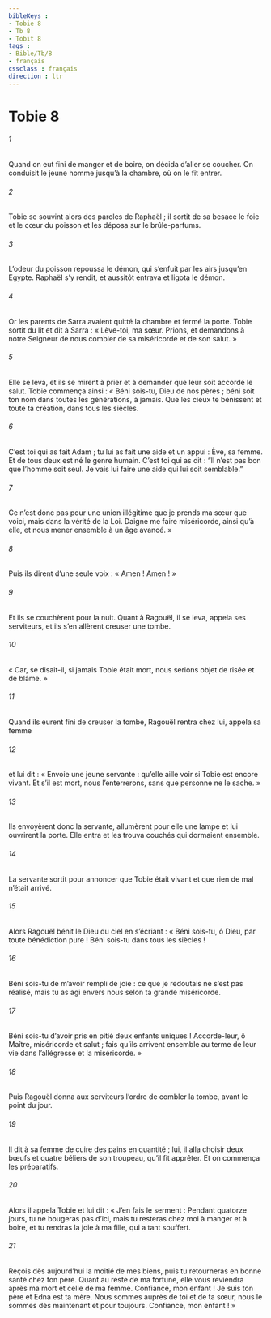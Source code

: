 ```yaml
---
bibleKeys : 
- Tobie 8
- Tb 8
- Tobit 8
tags : 
- Bible/Tb/8
- français
cssclass : français
direction : ltr
---
```


# Tobie 8

###### 1
Quand on eut fini de manger et de boire, on décida d’aller se coucher. On conduisit le jeune homme jusqu’à la chambre, où on le fit entrer.
###### 2
Tobie se souvint alors des paroles de Raphaël ; il sortit de sa besace le foie et le cœur du poisson et les déposa sur le brûle-parfums.
###### 3
L’odeur du poisson repoussa le démon, qui s’enfuit par les airs jusqu’en Égypte. Raphaël s’y rendit, et aussitôt entrava et ligota le démon.
###### 4
Or les parents de Sarra avaient quitté la chambre et fermé la porte. Tobie sortit du lit et dit à Sarra : « Lève-toi, ma sœur. Prions, et demandons à notre Seigneur de nous combler de sa miséricorde et de son salut. »
###### 5
Elle se leva, et ils se mirent à prier et à demander que leur soit accordé le salut. Tobie commença ainsi :
« Béni sois-tu, Dieu de nos pères ;
béni soit ton nom
dans toutes les générations, à jamais.
Que les cieux te bénissent
et toute ta création, dans tous les siècles.
###### 6
C’est toi qui as fait Adam ;
tu lui as fait une aide et un appui :
Ève, sa femme.
Et de tous deux est né le genre humain.
C’est toi qui as dit :
“Il n’est pas bon que l’homme soit seul.
Je vais lui faire une aide
qui lui soit semblable.”
###### 7
Ce n’est donc pas pour une union illégitime
que je prends ma sœur que voici,
mais dans la vérité de la Loi.
Daigne me faire miséricorde, ainsi qu’à elle,
et nous mener ensemble à un âge avancé. »
###### 8
Puis ils dirent d’une seule voix :
« Amen ! Amen ! »
###### 9
Et ils se couchèrent pour la nuit. Quant à Ragouël, il se leva, appela ses serviteurs, et ils s’en allèrent creuser une tombe.
###### 10
« Car, se disait-il, si jamais Tobie était mort, nous serions objet de risée et de blâme. »
###### 11
Quand ils eurent fini de creuser la tombe, Ragouël rentra chez lui, appela sa femme
###### 12
et lui dit : « Envoie une jeune servante : qu’elle aille voir si Tobie est encore vivant. Et s’il est mort, nous l’enterrerons, sans que personne ne le sache. »
###### 13
Ils envoyèrent donc la servante, allumèrent pour elle une lampe et lui ouvrirent la porte. Elle entra et les trouva couchés qui dormaient ensemble.
###### 14
La servante sortit pour annoncer que Tobie était vivant et que rien de mal n’était arrivé.
###### 15
Alors Ragouël bénit le Dieu du ciel en s’écriant :
« Béni sois-tu, ô Dieu,
par toute bénédiction pure !
Béni sois-tu dans tous les siècles !
###### 16
Béni sois-tu de m’avoir rempli de joie :
ce que je redoutais ne s’est pas réalisé,
mais tu as agi envers nous
selon ta grande miséricorde.
###### 17
Béni sois-tu d’avoir pris en pitié deux enfants uniques !
Accorde-leur, ô Maître, miséricorde et salut ;
fais qu’ils arrivent ensemble au terme de leur vie
dans l’allégresse et la miséricorde. »
###### 18
Puis Ragouël donna aux serviteurs l’ordre de combler la tombe, avant le point du jour.
###### 19
Il dit à sa femme de cuire des pains en quantité ; lui, il alla choisir deux bœufs et quatre béliers de son troupeau, qu’il fit apprêter. Et on commença les préparatifs.
###### 20
Alors il appela Tobie et lui dit : « J’en fais le serment : Pendant quatorze jours, tu ne bougeras pas d’ici, mais tu resteras chez moi à manger et à boire, et tu rendras la joie à ma fille, qui a tant souffert.
###### 21
Reçois dès aujourd’hui la moitié de mes biens, puis tu retourneras en bonne santé chez ton père. Quant au reste de ma fortune, elle vous reviendra après ma mort et celle de ma femme. Confiance, mon enfant ! Je suis ton père et Edna est ta mère. Nous sommes auprès de toi et de ta sœur, nous le sommes dès maintenant et pour toujours. Confiance, mon enfant ! »
